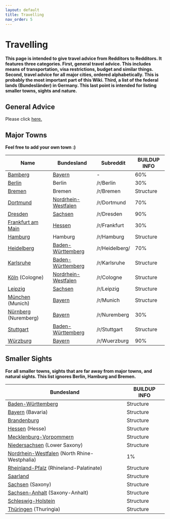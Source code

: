 ```yaml
---
layout: default
title: Travelling
nav_order: 5
---
```


# Travelling
**This page is intended to give travel advice from Redditors to Redditors. It features three categories. First, general travel advice. This includes means of transportation, visa restrictions, budget and similar things. Second, travel advice for all major cities, ordered alphabetically. This is probably the most important part of this Wiki. Third, a list of the federal lands (Bundesländer) in Germany. This last point is intended for listing smaller towns, sights and nature.**


## General Advice
Please click [here.](/r/germany/wiki/travelling/generaladvice)

## Major Towns

**Feel free to add your own town :)**

Name | Bundesland | Subreddit | BUILDUP INFO  
---|---|---|---
[Bamberg](/r/germany/wiki/travelling/Bamberg)| [Bayern](/r/germany/wiki/travelling/bayern) | - |60%
[Berlin](/r/germany/wiki/travelling/Berlin)| Berlin | /r/Berlin | 30%
[Bremen](/r/germany/wiki/travelling/Bremen)| Bremen | /r/Bremen |Structure
[Dortmund](/r/germany/wiki/travelling/Dortmund)| [Nordrhein-Westfalen](/r/germany/wiki/travelling/nrw) | /r/Dortmund |70%
[Dresden](/r/germany/wiki/travelling/Dresden)| [Sachsen](/r/germany/wiki/travelling/sachsen) | /r/Dresden |90%
[Frankfurt am Main](/r/germany/wiki/travelling/Frankfurtammain)| [Hessen](/r/germany/wiki/travelling/hessen) | /r/Frankfurt |30%
[Hamburg](/r/germany/wiki/travelling/Hamburg)| Hamburg | /r/Hamburg |Structure
[Heidelberg](/r/germany/wiki/travelling/heidelberg)| [Baden-Württemberg](/r/germany/wiki/travelling/Bawue) | /r/Heidelberg/|70%
[Karlsruhe](/r/germany/wiki/travelling/Karlsruhe)| [Baden-Württemberg](/r/germany/wiki/travelling/Bawue) | /r/Karlsruhe |Structure
[Köln](/r/germany/wiki/travelling/Koeln) (Cologne)| [Nordrhein-Westfalen](/r/germany/wiki/travelling/nrw)| /r/Cologne |Structure
[Leipzig](/r/germany/wiki/travelling/Leipzig)| [Sachsen](/r/germany/wiki/travelling/sachsen)| /r/Leipzig |Structure
[München](/r/germany/wiki/travelling/Muenchen) (Munich)| [Bayern](/r/germany/wiki/travelling/bayern) | /r/Munich |Structure
[Nürnberg](/r/germany/wiki/travelling/Nuernberg) (Nuremberg) | [Bayern](/r/germany/wiki/travelling/bayern) | /r/Nuremberg |30%
[Stuttgart](/r/germany/wiki/travelling/Stuttgart)| [Baden-Württemberg](/r/germany/wiki/travelling/bawue) | /r/Stuttgart |Structure
[Würzburg](/r/germany/wiki/travelling/Wuerzburg)| [Bayern](/r/germany/wiki/travelling/bayern)| /r/Wuerzburg |90%

## Smaller Sights

**For all smaller towns, sights that are far away from major towns, and natural sights. This list ignores Berlin, Hamburg and Bremen.**

Bundesland | BUILDUP INFO
---|---
[Baden-Württemberg](/r/germany/wiki/travelling/Bawue) | Structure
[Bayern](/r/germany/wiki/travelling/Bayern) (Bavaria) | Structure
[Brandenburg](/r/germany/wiki/travelling/Brandenburg) | Structure
[Hessen](/r/germany/wiki/travelling/Hessen) (Hesse) | Structure
[Mecklenburg-Vorpommern](/r/germany/wiki/travelling/MVP) | Structure
[Niedersachsen](/r/germany/wiki/travelling/Niedersachsen) (Lower Saxony) | Structure
[Nordrhein-Westfalen](/r/germany/wiki/travelling/NRW) (North Rhine-Westphalia) | 1%
[Rheinland-Pfalz](/r/germany/wiki/travelling/Rheinland-Pfalz) (Rhineland-Palatinate) | Structure
[Saarland](/r/germany/wiki/travelling/Saarland) | Structure
[Sachsen](/r/germany/wiki/travelling/Sachsen) (Saxony) | Structure
[Sachsen-Anhalt](/r/germany/wiki/travelling/Sachsen-Anhalt) (Saxony-Anhalt) | Structure
[Schleswig-Holstein](/r/germany/wiki/travelling/Schleswig-holstein) | Structure
[Thüringen](/r/germany/wiki/travelling/Thueringen) (Thuringia) | Structure


&nbsp;
